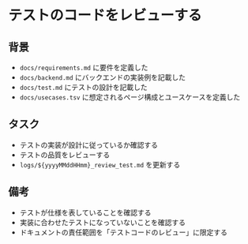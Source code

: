 # テストのコードをレビューする

## 背景

- `docs/requirements.md` に要件を定義した
- `docs/backend.md` にバックエンドの実装例を記載した
- `docs/test.md` にテストの設計を記載した
- `docs/usecases.tsv` に想定されるページ構成とユースケースを定義した

## タスク

- テストの実装が設計に従っているか確認する
- テストの品質をレビューする
- `logs/${yyyyMMddHHmm}_review_test.md` を更新する

## 備考

- テストが仕様を表していることを確認する
- 実装に合わせたテストになっていないことを確認する
- ドキュメントの責任範囲を「テストコードのレビュー」に限定する

